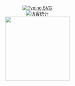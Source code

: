 <div align="center">
  
  <!-- dynamic typing effect 动态打字效果 -->
  <div align="center">
    <a href="https://blog.sunguoqi.com/">
      <img src="https://readme-typing-svg.demolab.com?font=Fira+Code&pause=1000&width=435&lines=console.log(Hello%2C%20World!);雷吼啊!&center=true&size=27" alt="Typing SVG" />
    </a>
  </div>

  <!-- knock code pictures 敲代码的图片 -->
<!--   <img src="https://cdn.jsdelivr.net/gh/sun0225SUN/sun0225SUN/assets/images/coding.gif" /><br> -->

  <!-- profile logo 个人资料徽标 -->
  <div align="center">
    <!-- visitor statistics logo 访客数统计徽标 -->
    <img src="https://visitor-badge.glitch.me/badge?page_id=llw9830" alt="访客统计" />
  </div>

   <div>
     <!--   不背单词数据    -->
     <img align="center" height='205px' src="https://stat.leftover.cn/bbdc?userId=76874903&nickname=llw9830&hide_border=true" />
     <!--   代码比例    -->
<!--      <img align="center" height='180px'  src="https://github-readme-stats.leftover.cn/api/top-langs/?username=llw9830&layout=compact" /> -->
     <!--   github数据    -->
<!--      <img align="center" height='180px' src="https://github-readme-stats.leftover.cn/api?username=llw9830&show_icons=true&theme=gruvbox&hide_border=true" />   -->
 </div>

</div>
